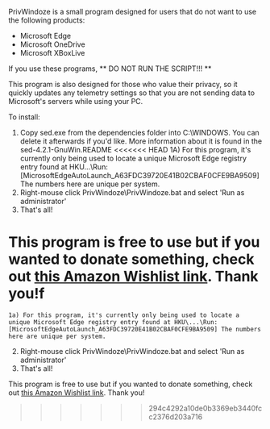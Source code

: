 PrivWindoze is a small program designed for users that do not want to use the following products:

-  Microsoft Edge
-  Microsoft OneDrive
-  Microsoft XBoxLive

If you use these programs, ** DO NOT RUN THE SCRIPT!!! **

This program is also designed for those who value their privacy, so it quickly updates any telemetry settings so that you are not sending data to Microsoft's servers while using your PC.

To install:

1) Copy sed.exe from the dependencies folder into C:\WINDOWS. You can delete it afterwards if you'd like. More information about it is found in the sed-4.2.1-GnuWin.README
<<<<<<< HEAD
1A) For this program, it's currently only being used to locate a unique Microsoft Edge registry entry found at HKU\...\Run: [MicrosoftEdgeAutoLaunch_A63FDC39720E41B02CBAF0CFE9BA9509] The numbers here are unique per system.
2) Right-mouse click PrivWindoze\PrivWindoze.bat and select 'Run as administrator'
3) That's all!

This program is free to use but if you wanted to donate something, check out <a href="https://www.amazon.com/hz/wishlist/ls/C2QC509ZM1BG?ref_=wl_share">this Amazon Wishlist link</a>. Thank you!f
=======
    1a) For this program, it's currently only being used to locate a unique Microsoft Edge registry entry found at HKU\...\Run: [MicrosoftEdgeAutoLaunch_A63FDC39720E41B02CBAF0CFE9BA9509] The numbers here are unique per system.
2) Right-mouse click PrivWindoze\PrivWindoze.bat and select 'Run as administrator'
3) That's all!

This program is free to use but if you wanted to donate something, check out <a href="https://www.amazon.com/hz/wishlist/ls/C2QC509ZM1BG?ref_=wl_share">this Amazon Wishlist link</a>. Thank you!
>>>>>>> 294c4292a10de0b3369eb3440fcc2376d203a716
